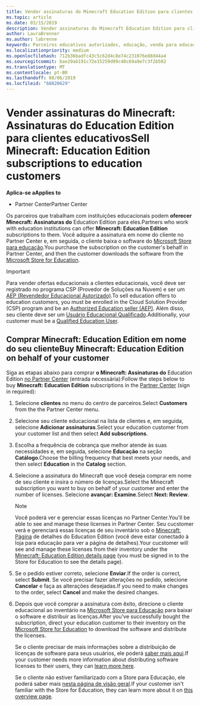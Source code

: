 ```yaml
---
title: Vender assinaturas do Minecraft Education Edition para clientes da área de educação
ms.topic: article
ms.date: 03/15/2019
description: Vender assinaturas do Minecraft Education Edition para clientes da área de educação qualificados.
author: LauraBrenner
ms.author: labrenne
keywords: Parceiros educativos autorizados, educação, venda para educação, escolas
ms.localizationpriority: medium
ms.openlocfilehash: 712b36badfc43c5c62d4c8e74c231076e88d44a4
ms.sourcegitcommit: bae29ab191c72e15259d99c40c69a9e7c3f2b502
ms.translationtype: MT
ms.contentlocale: pt-BR
ms.lasthandoff: 08/06/2019
ms.locfileid: "68820629"
---
```

# <a name="sell-minecraft-education-edition-subscriptions-to-education-customers"></a><span data-ttu-id="a0996-104">Vender assinaturas do Minecraft: Assinaturas do Education Edition para clientes educativos</span><span class="sxs-lookup"><span data-stu-id="a0996-104">Sell Minecraft: Education Edition subscriptions to education customers</span></span>

<span data-ttu-id="a0996-105">**Aplica-se a**</span><span class="sxs-lookup"><span data-stu-id="a0996-105">**Applies to**</span></span>

-  <span data-ttu-id="a0996-106">Partner Center</span><span class="sxs-lookup"><span data-stu-id="a0996-106">Partner Center</span></span>

<span data-ttu-id="a0996-107">Os parceiros que trabalham com instituições educacionais podem **oferecer Minecraft: Assinaturas do** Education Edition para eles.</span><span class="sxs-lookup"><span data-stu-id="a0996-107">Partners who work with education institutions can offer **Minecraft: Education Edition** subscriptions to them.</span></span> <span data-ttu-id="a0996-108">Você adquire a assinatura em nome do cliente no Partner Center e, em seguida, o cliente baixa o software do [Microsoft Store para educação](https://educationstore.microsoft.com).</span><span class="sxs-lookup"><span data-stu-id="a0996-108">You purchase the subscription on the customer's behalf in Partner Center, and then the customer downloads the software from the [Microsoft Store for Education](https://educationstore.microsoft.com).</span></span> 

>[!IMPORTANT]
><span data-ttu-id="a0996-109">Para vender ofertas educacionais a clientes educacionais, você deve ser registrado no programa CSP (Provedor de Soluções na Nuvem) e ser um [AEP (Revendedor Educacional Autorizado)](https://www.mepn.com).</span><span class="sxs-lookup"><span data-stu-id="a0996-109">To sell education offers to education customers, you must be enrolled in the Cloud Solution Provider (CSP) program and be an [Authorized Education seller (AEP)](https://www.mepn.com).</span></span> <span data-ttu-id="a0996-110">Além disso, seu cliente deve ser um [Usuário Educacional Qualificado](https://www.microsoftvolumelicensing.com/DocumentSearch.aspx?Mode=3&DocumentTypeId=7).</span><span class="sxs-lookup"><span data-stu-id="a0996-110">Additionally, your customer must be a [Qualified Education User](https://www.microsoftvolumelicensing.com/DocumentSearch.aspx?Mode=3&DocumentTypeId=7).</span></span>  

 
## <a name="buy-minecraft-education-edition-on-behalf-of-your-customer"></a><span data-ttu-id="a0996-111">Comprar **Minecraft: Education** Edition em nome do seu cliente</span><span class="sxs-lookup"><span data-stu-id="a0996-111">Buy **Minecraft: Education Edition** on behalf of your customer</span></span>

<span data-ttu-id="a0996-112">Siga as etapas abaixo para comprar **o Minecraft: Assinaturas do** Education Edition [no Partner Center](https://partnercenter.microsoft.com/pcv/dashboard/overview
) (entrada necessária):</span><span class="sxs-lookup"><span data-stu-id="a0996-112">Follow the steps below to buy **Minecraft: Education Edition** subscriptions in the [Partner Center](https://partnercenter.microsoft.com/pcv/dashboard/overview
) (sign in required):</span></span>

  1.  <span data-ttu-id="a0996-113">Selecione **clientes** no menu do centro de parceiros.</span><span class="sxs-lookup"><span data-stu-id="a0996-113">Select **Customers** from the the Partner Center menu.</span></span>
  
  2.  <span data-ttu-id="a0996-114">Selecione seu cliente educacional na lista de clientes e, em seguida, selecione **Adicionar assinaturas**.</span><span class="sxs-lookup"><span data-stu-id="a0996-114">Select your education customer from your customer list and then select **Add subscriptions**.</span></span>
  
  3.  <span data-ttu-id="a0996-115">Escolha a frequência de cobrança que melhor atende às suas necessidades e, em seguida, selecione **Educação** na seção **Catálogo**.</span><span class="sxs-lookup"><span data-stu-id="a0996-115">Choose the billing frequency that best meets your needs, and then select **Education** in the **Catalog** section.</span></span>

  4.  <span data-ttu-id="a0996-116">Selecione a assinatura do Minecraft que você deseja comprar em nome de seu cliente e insira o número de licenças.</span><span class="sxs-lookup"><span data-stu-id="a0996-116">Select the Minecraft subscription you want to buy on behalf of your customer and enter the number of licenses.</span></span> <span data-ttu-id="a0996-117">Selecione **avançar: Examine**.</span><span class="sxs-lookup"><span data-stu-id="a0996-117">Select **Next: Review**.</span></span>

      >[!NOTE]
      ><span data-ttu-id="a0996-118">Você poderá ver e gerenciar essas licenças no Partner Center.</span><span class="sxs-lookup"><span data-stu-id="a0996-118">You'll be able to see and manage these licenses in Partner Center.</span></span> <span data-ttu-id="a0996-119">Seu cucstomer verá e gerenciará essas licenças de seu inventário sob o [Minecraft: Página](https://educationstore.microsoft.com/store/details/minecraft-education-edition/9nblggh4r2r6) de detalhes do Education Edition (você deve estar conectado à loja para educação para ver a página de detalhes).</span><span class="sxs-lookup"><span data-stu-id="a0996-119">Your cucstomer will see and manage these licenses from their inventory under the [Minecraft: Education Edition details page](https://educationstore.microsoft.com/store/details/minecraft-education-edition/9nblggh4r2r6) (you must be signed in to the Store for Education to see the details page).</span></span> 

  5.  <span data-ttu-id="a0996-120">Se o pedido estiver correto, selecione **Enviar**.</span><span class="sxs-lookup"><span data-stu-id="a0996-120">If the order is correct, select **Submit**.</span></span> <span data-ttu-id="a0996-121">Se você precisar fazer alterações no pedido, selecione **Cancelar** e faça as alterações desejadas.</span><span class="sxs-lookup"><span data-stu-id="a0996-121">If you need to make changes to the order, select **Cancel** and make the desired changes.</span></span>   

  6.  <span data-ttu-id="a0996-122">Depois que você comprar a assinatura com êxito, direcione o cliente educacional ao inventário na [Microsoft Store para Educação](https://educationstore.microsoft.com) para baixar o software e distribuir as licenças.</span><span class="sxs-lookup"><span data-stu-id="a0996-122">After you've successfully bought the subscription, direct your education customer to their inventory on the [Microsoft Store for Education](https://educationstore.microsoft.com) to download the software and distribute the licenses.</span></span>

      <span data-ttu-id="a0996-123">Se o cliente precisar de mais informações sobre a distribuição de licenças de software para seus usuários, ele poderá [saber mais aqui](https://docs.microsoft.com/education/windows/school-get-minecraft#distribute-minecraft).</span><span class="sxs-lookup"><span data-stu-id="a0996-123">If your customer needs more information about distributing software licenses to their users, they can [learn more here](https://docs.microsoft.com/education/windows/school-get-minecraft#distribute-minecraft).</span></span>  
  
      <span data-ttu-id="a0996-124">Se o cliente não estiver familiarizado com a Store para Educação, ele poderá saber mais [nesta página de visão geral](https://docs.microsoft.com/microsoft-store/windows-store-for-business-overview).</span><span class="sxs-lookup"><span data-stu-id="a0996-124">If your customer isn't familiar with the Store for Education, they can learn more about it on [this overview page](https://docs.microsoft.com/microsoft-store/windows-store-for-business-overview).</span></span>  

      

